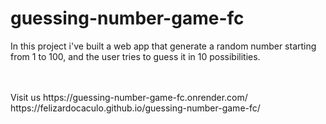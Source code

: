 # guessing-number-game-fc
In this project i've built a web app that generate a random number starting from 1 to 100, and the user tries to guess it in 10 possibilities.

<br>
<br>
Visit us 
https://guessing-number-game-fc.onrender.com/
<br>
https://felizardocaculo.github.io/guessing-number-game-fc/
